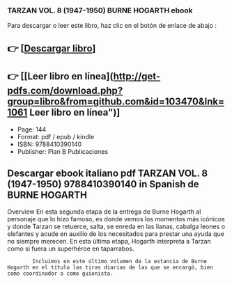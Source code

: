 ### TARZAN VOL. 8 (1947-1950) BURNE HOGARTH ebook

Para descargar o leer este libro, haz clic en el botón de enlace de abajo :

## 👉  [**[Descargar libro](http://get-pdfs.com/download.php?group=libro&from=github.com&id=103470&lnk=1061 "Descargar libro")**]

## 👉  [**[Leer libro en línea](http://get-pdfs.com/download.php?group=libro&from=github.com&id=103470&lnk=1061 Leer libro en línea")**]




* Page: 144
* Format: pdf / epub / kindle
* ISBN: 9788410390140
* Publisher: Plan B Publicaciones

## Descargar ebook italiano pdf TARZAN VOL. 8 (1947-1950) 9788410390140 in Spanish de BURNE HOGARTH

Overview
En esta segunda etapa de la entrega de Burne Hogarth al personaje que lo hizo famoso, es donde vemos los momentos más icónicos y donde Tarzan se retuerce, salta, se enreda en las lianas, cabalga leones o elefantes y acude en auxilio de los necesitados para prestar una ayuda que no siempre merecen. En esta última etapa, Hogarth interpreta a Tarzan como si fuera un superhéroe en taparrabos.

            Incluimos en este último volumen de la estancia de Burne Hogarth en el título las tiras diarias de las que se encargó, bien como coordinador o como guionista.



